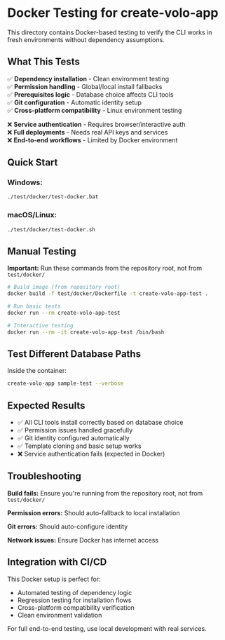 # Docker Testing for create-volo-app

This directory contains Docker-based testing to verify the CLI works in fresh environments without dependency assumptions.

## What This Tests

✅ **Dependency installation** - Clean environment testing  
✅ **Permission handling** - Global/local install fallbacks  
✅ **Prerequisites logic** - Database choice affects CLI tools  
✅ **Git configuration** - Automatic identity setup  
✅ **Cross-platform compatibility** - Linux environment testing  

❌ **Service authentication** - Requires browser/interactive auth  
❌ **Full deployments** - Needs real API keys and services  
❌ **End-to-end workflows** - Limited by Docker environment  

## Quick Start

### Windows:
```cmd
./test/docker/test-docker.bat
```

### macOS/Linux:
```bash
./test/docker/test-docker.sh
```

## Manual Testing

**Important:** Run these commands from the repository root, not from `test/docker/`

```bash
# Build image (from repository root)
docker build -f test/docker/Dockerfile -t create-volo-app-test .

# Run basic tests
docker run --rm create-volo-app-test

# Interactive testing
docker run --rm -it create-volo-app-test /bin/bash
```

## Test Different Database Paths

Inside the container:

```bash
create-volo-app sample-test --verbose

```

## Expected Results

- ✅ All CLI tools install correctly based on database choice
- ✅ Permission issues handled gracefully  
- ✅ Git identity configured automatically
- ✅ Template cloning and basic setup works
- ❌ Service authentication fails (expected in Docker)

## Troubleshooting

**Build fails:** Ensure you're running from the repository root, not from `test/docker/`

**Permission errors:** Should auto-fallback to local installation

**Git errors:** Should auto-configure identity

**Network issues:** Ensure Docker has internet access

## Integration with CI/CD

This Docker setup is perfect for:
- Automated testing of dependency logic
- Regression testing for installation flows  
- Cross-platform compatibility verification
- Clean environment validation

For full end-to-end testing, use local development with real services. 